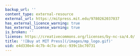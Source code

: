 ```yaml
---
backup_url: ''
content_type: external-resource
external_url: https://mitpress.mit.edu/9780262037037
has_external_licence_warning: true
has_external_license_warning: true
is_broken: ''
license: https://creativecommons.org/licenses/by-nc-sa/4.0/
title: '![Buy at MIT Press](/images/mp_logo.gif)'
uid: e4d330e4-4c7b-4c7a-a6cc-939c1bc70731
---
```

